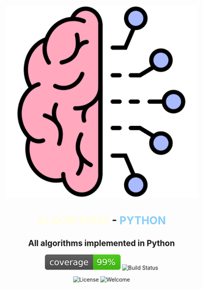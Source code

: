 <center>

![Logo](logo.svg)
# <span style="color:lightyellow;">ALGORITHMS</span> - <span style="color:lightskyblue;">PYTHON</span>
## All algorithms implemented in Python

</center>

<center>

![Coverage](coverage.svg)
![Build Status](https://img.shields.io/badge/build-pending-yellow.svg)

</center>

<center>

![License](https://img.shields.io/badge/license-All%20Rights%20Reserved-lightgrey.svg)
![Welcome](https://img.shields.io/badge/Welcome-We%20are%20Glad%20You're%20Here-pink)

</center>
